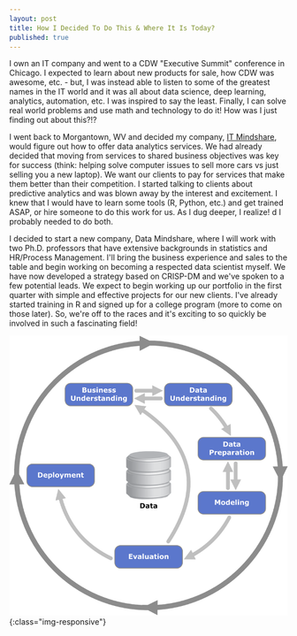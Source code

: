 ```yaml
---
layout: post
title: How I Decided To Do This & Where It Is Today?
published: true
---
```


I own an IT company and went to a CDW "Executive Summit" conference in Chicago. I expected to learn about new products for sale, how CDW was awesome, etc. - but, I was instead able to listen to some of the greatest names in the IT world and it was all about data science, deep learning, analytics, automation, etc. I was inspired to say the least. Finally, I can solve real world problems and use math and technology to do it! How was I just finding out about this?!?

I went back to Morgantown, WV and decided my company, <a href="http://www.itmindshare.com" target="_blank">IT Mindshare</a>, would figure out how to offer data analytics services. We had already decided that moving from services to shared business objectives was key for success (think: helping solve computer issues to sell more cars vs just selling you a new laptop). We want our clients to pay for services that make them better than their competition. I started talking to clients about predictive analytics and was blown away by the interest and excitement. I knew that I would have to learn some tools (R, Python, etc.) and get trained ASAP, or hire someone to do this work for us. As I dug deeper, I realize!
d I probably needed to do both. 

I decided to start a new company, Data Mindshare, where I will work with two Ph.D. professors that have extensive backgrounds in statistics and HR/Process Management. I'll bring the business experience and sales to the table and begin working on becoming a respected data scientist myself. We have now developed a strategy based on CRISP-DM and we've spoken to a few potential leads. We expect to begin working up our portfolio in the first quarter with simple and effective projects for our new clients. I've already started training in R and signed up for a college program (more to come on those later). So, we're off to the races and it's exciting to so quickly be involved in such a fascinating field!

![CRISP-DM](/images/CRISP-DM.png){:class="img-responsive"}
